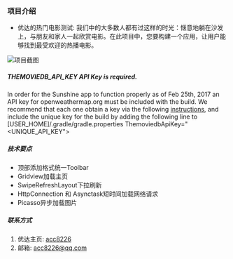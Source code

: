 ### 项目介绍
* 优达的热门电影测试: 我们中的大多数人都有过这样的时光：惬意地躺在沙发上，与朋友和家人一起欣赏电影。在此项目中，您要构建一个应用，让用户能够找到最受欢迎的热播电影。

![项目截图](http://upload-images.jianshu.io/upload_images/1662509-4df9b1c964b4b050.jpg?imageMogr2/auto-orient/strip%7CimageView2/2/w/1240)

##### THEMOVIEDB_API_KEY API Key is required.
In order for the Sunshine app to function properly as of Feb 25th, 2017 an API key for openweathermap.org must be included with the build.
We recommend that each one obtain a key via the following [instructions](http://discussions.youdaxue.com/t/themoviedb-api/12151), and include the unique key for the build by adding the following line to [USER_HOME]/.gradle/gradle.properties
ThemoviedbApiKey="<UNIQUE_API_KEY">

##### 技术要点
* 顶部添加格式统一Toolbar
* Gridview加载主页
* SwipeRefreshLayout下拉刷新
* HttpConnection 和 Asynctask短时间加载网络请求
* Picasso异步加载图片

##### 联系方式
1. 优达主页: [acc8226](http://discussions.youdaxue.com/users/acc8226/summary)
2. 邮箱: acc8226@qq.com
